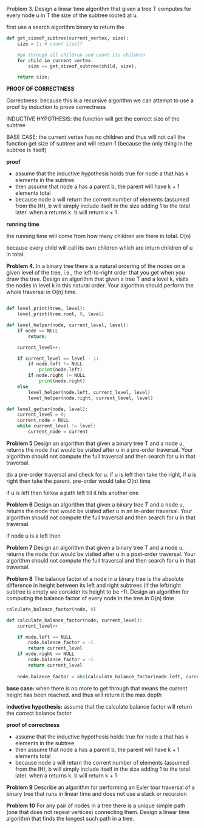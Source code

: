  Problem 3. Design a linear time algorithm that given a tree T computes for every node u in T the size of the subtree rooted at u.

first use a search algorithm binary to return the 

```python
def get_sizeof_subtree(current_vertex, size):
	size = 1; # count itself

	#go through all children and count its children
	for child in current vertex:
		size += get_sizeof_subtree(child, size);

	return size;
```

**PROOF OF CORRECTNESS**

Correctness: because this is a recursive algorithm we can attempt to use a proof by induction to prove correctness

INDUCTIVE HYPOTHESIS: the function will get the correct size of the subtree

BASE CASE: the current vertex has no children and thus will not call the function get size of subtree and will return 1 (because the only thing in the subtree is itself)

**proof**
- assume that the inductive hypothesis holds true for node a that has k elements in the subtree
- then assume that node a has a parent b, the parent will have k + 1 elements total
- because node a will return the corrent number of elements (assumed from the IH), b will simply include itself in the size adding 1 to the total later. when a returns k. b will return k + 1

**running time**

the running time will come from how many children are there in total. O(n)

because every child will call its own children which are inturn children of u in total. 

**Problem 4.** In a binary tree there is a natural ordering of the nodes on a given level of the tree, i.e., the left-to-right order that you get when you draw the tree. Design an algorithm that given a tree T and a level k, visits the nodes in level k in this natural order. Your algorithm should perform the whole traversal in O(n) time.

```python

def level_print(tree, level):
	level_print(tree.root, 0, level)

def level_helper(node, current_level, level):
	if node == NULL
		return;

	current_level++;

	if current_level == level - 1:
		if node.left != NULL 
			print(node.left)
		if node.right != NULL 
			print(node.right)
	else
		level_helper(node.left, current_level, level)
		level_helper(node.right, current_level, level)

def level_getter(node, level):
	current_level = 0;
	current_node = NULL
	while current_level != level:
		current_node = current 

```

**Problem 5** Design an algorithm that given a binary tree T and a node u, returns the node that would be visited after u in a pre-order traversal. Your algorithm should not compute the full traversal and then search for u in that traversal. 

do a pre-order traversal and check for u. if u is left then take the right, if u is right then take the parent. pre-order would take O(n) time

if u is left then follow a path left till it hits another one

**Problem 6** Design an algorithm that given a binary tree T and a node u, returns the node that would be visited after u in an in-order traversal. Your algorithm should not compute the full traversal and then search for u in that traversal. 

if node u is a left then 

**Problem 7** Design an algorithm that given a binary tree T and a node u, returns the node that would be visited after u in a post-order traversal. Your algorithm should not compute the full traversal and then search for u in that traversal. 

**Problem 8** The balance factor of a node in a binary tree is the absolute difference in height between its left and right subtrees (if the left/right subtree is empty we consider its height to be -1). Design an algorithm for computing the balance factor of every node in the tree in O(n) time

```python
calculate_balance_factor(node, 0)

def calculate_balance_factor(node, current_level):
	current_level++

	if node.left == NULL 
		node.balance_factor = -1
		return current_level
	if node.right == NULL
		node.balance_factor = -1
		return current_level
	
	node.balance_factor = abs(calculate_balance_factor(node.left, current_level) - calculate_balance_factor(node.right, current_level))
```

**base case:** when there is no more to get through that means the current height has been reached. and thus will return it the max depth

**inductive hypothesis:** assume that the calculate balance factor will return the correct balance factor

**proof of correctness**
- assume that the inductive hypothesis holds true for node a that has k elements in the subtree
- then assume that node a has a parent b, the parent will have k + 1 elements total
- because node a will return the corrent number of elements (assumed from the IH), b will simply include itself in the size adding 1 to the total later. when a returns k. b will return k + 1

**Problem 9** Describe an algorithm for performing an Euler tour traversal of a binary tree that runs in linear time and does not use a stack or recursion



**Problem 10** For any pair of nodes in a tree there is a unique simple path (one that does not repeat vertices) connecting them. Design a linear time algorithm that finds the longest such path in a tree.

